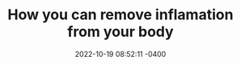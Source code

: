 ---
layout: garden_item
title:  "How you can remove inflamation from your body"
date:   2022-10-19 08:52:11 -0400
category: Health
tags:
  - iaq
  - health
  - inflamation
status: Empty
type: branch
published: true
permalink: /garden/health/how_you_can_remove_inflamation_from_your_body
---